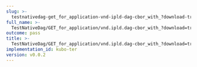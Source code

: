 ```yaml
---
slug: >-
  testnativedag-get_for_application-vnd-ipld-dag-cbor_with_?download-true_forces_content-disposition-_attachment
full_name: >-
  TestNativeDag/GET_for_application/vnd.ipld.dag-cbor_with_?download=true_forces_Content-Disposition:_attachment
outcome: pass
title: >-
  TestNativeDag/GET_for_application/vnd.ipld.dag-cbor_with_?download=true_forces_Content-Disposition:_attachment
implementation_id: kubo-ter
version: v0.0.2
---
```


